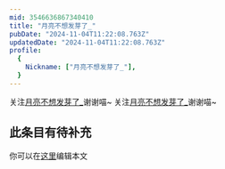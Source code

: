 ```yaml
---
mid: 3546636867340410
title: "月亮不想发芽了_"
pubDate: "2024-11-04T11:22:08.763Z"
updatedDate: "2024-11-04T11:22:08.763Z"
profile:
  {
    Nickname: ["月亮不想发芽了_"],
  }
---
```


关注[月亮不想发芽了_](https://space.bilibili.com/3546636867340410)谢谢喵~ 关注[月亮不想发芽了_](https://space.bilibili.com/3546636867340410)谢谢喵~

## 此条目有待补充
你可以在[这里](https://github.com/Yuhanawa/VTuber.ICU-Content/edit/master/v/月亮不想发芽了_/index.md)编辑本文
